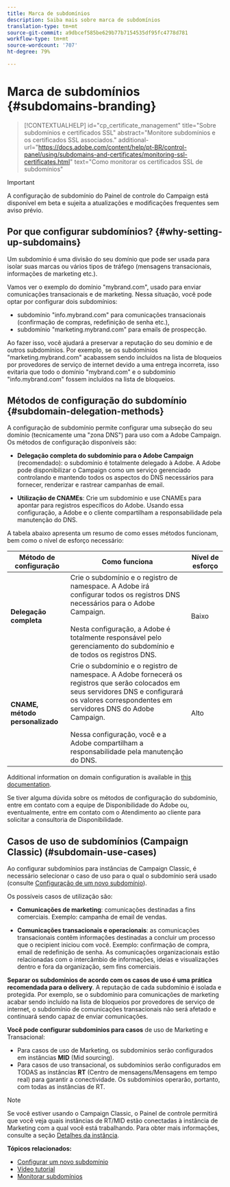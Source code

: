 ```yaml
---
title: Marca de subdomínios
description: Saiba mais sobre marca de subdomínios
translation-type: tm+mt
source-git-commit: a9dbcef585be629b77b7154535df95fc4778d781
workflow-type: tm+mt
source-wordcount: '707'
ht-degree: 79%

---
```



# Marca de subdomínios {#subdomains-branding}

>[!CONTEXTUALHELP]
>id="cp_certificate_management"
>title="Sobre subdomínios e certificados SSL"
>abstract="Monitore subdomínios e os certificados SSL associados."
>additional-url="https://docs.adobe.com/content/help/pt-BR/control-panel/using/subdomains-and-certificates/monitoring-ssl-certificates.html" text="Como monitorar os certificados SSL de subdomínios"

>[!IMPORTANT]
>
>A configuração de subdomínio do Painel de controle do Campaign está disponível em beta e sujeita a atualizações e modificações frequentes sem aviso prévio.

## Por que configurar subdomínios? {#why-setting-up-subdomains}

Um subdomínio é uma divisão do seu domínio que pode ser usada para isolar suas marcas ou vários tipos de tráfego (mensagens transacionais, informações de marketing etc.).

Vamos ver o exemplo do domínio &quot;mybrand.com&quot;, usado para enviar comunicações transacionais e de marketing. Nessa situação, você pode optar por configurar dois subdomínios:

* subdomínio &quot;info.mybrand.com&quot; para comunicações transacionais (confirmação de compras, redefinição de senha etc.),
* subdomínio &quot;marketing.mybrand.com&quot; para emails de prospecção.

Ao fazer isso, você ajudará a preservar a reputação do seu domínio e de outros subdomínios. Por exemplo, se os subdomínios &quot;marketing.mybrand.com&quot; acabassem sendo incluídos na lista de bloqueios por provedores de serviço de internet devido a uma entrega incorreta, isso evitaria que todo o domínio &quot;mybrand.com&quot; e o subdomínio &quot;info.mybrand.com&quot; fossem incluídos na lista de bloqueios.

## Métodos de configuração do subdomínio {#subdomain-delegation-methods}

A configuração de subdomínio permite configurar uma subseção do seu domínio (tecnicamente uma &quot;zona DNS&quot;) para uso com a Adobe Campaign. Os métodos de configuração disponíveis são:

* **Delegação completa do subdomínio para o Adobe Campaign** (recomendado): o subdomínio é totalmente delegado à Adobe. A Adobe pode disponibilizar o Campaign como um serviço gerenciado controlando e mantendo todos os aspectos do DNS necessários para fornecer, renderizar e rastrear campanhas de email.

* **Utilização de CNAMEs**: Crie um subdomínio e use CNAMEs para apontar para registros específicos do Adobe. Usando essa configuração, a Adobe e o cliente compartilham a responsabilidade pela manutenção do DNS.

A tabela abaixo apresenta um resumo de como esses métodos funcionam, bem como o nível de esforço necessário:

| Método de configuração | Como funciona | Nível de esforço |
|---|---|---|
| **Delegação completa** | Crie o subdomínio e o registro de namespace. A Adobe irá configurar todos os registros DNS necessários para o Adobe Campaign.<br/><br/>Nesta configuração, a Adobe é totalmente responsável pelo gerenciamento do subdomínio e de todos os registros DNS. | Baixo |
| **CNAME, método personalizado** | Crie o subdomínio e o registro de namespace. A Adobe fornecerá os registros que serão colocados em seus servidores DNS e configurará os valores correspondentes em servidores DNS do Adobe Campaign.<br/><br/>Nessa configuração, você e a Adobe compartilham a responsabilidade pela manutenção do DNS. | Alto |

Additional information on domain configuration is available in [this documentation](https://helpx.adobe.com/br/campaign/kb/domain-name-delegation.html).

Se tiver alguma dúvida sobre os métodos de configuração do subdomínio, entre em contato com a equipe de Disponibilidade do Adobe ou, eventualmente, entre em contato com o Atendimento ao cliente para solicitar a consultoria de Disponibilidade.

## Casos de uso de subdomínios (Campaign Classic) (#subdomain-use-cases)

Ao configurar subdomínios para instâncias de Campaign Classic, é necessário selecionar o caso de uso para o qual o subdomínio será usado (consulte [Configuração de um novo subdomínio](../../subdomains-certificates/using/setting-up-new-subdomain.md)).

Os possíveis casos de utilização são:

* **Comunicações de marketing**: comunicações destinadas a fins comerciais. Exemplo: campanha de email de vendas.

* **Comunicações transacionais e operacionais**: as comunicações transacionais contêm informações destinadas a concluir um processo que o recipient iniciou com você. Exemplo: confirmação de compra, email de redefinição de senha. As comunicações organizacionais estão relacionadas com o intercâmbio de informações, ideias e visualizações dentro e fora da organização, sem fins comerciais.

**Separar os subdomínios de acordo com os casos de uso é uma prática recomendada para o delivery**. A reputação de cada subdomínio é isolada e protegida. Por exemplo, se o subdomínio para comunicações de marketing acabar sendo incluído na lista de bloqueios por provedores de serviço de internet, o subdomínio de comunicações transacionais não será afetado e continuará sendo capaz de enviar comunicações.

**Você pode configurar subdomínios para casos** de uso de Marketing e Transacional:

* Para casos de uso de Marketing, os subdomínios serão configurados em instâncias **MID** (Mid sourcing).
* Para casos de uso transacional, os subdomínios serão configurados em TODAS as instâncias **RT** (Centro de mensagens/Mensagens em tempo real) para garantir a conectividade. Os subdomínios operarão, portanto, com todas as instâncias de RT.

>[!NOTE]
>
>Se você estiver usando o Campaign Classic, o Painel de controle permitirá que você veja quais instâncias de RT/MID estão conectadas à instância de Marketing com a qual você está trabalhando. Para obter mais informações, consulte a seção [Detalhes da instância](../../instances-settings/using/instance-details.md).

**Tópicos relacionados:**

* [Configurar um novo subdomínio](../../subdomains-certificates/using/setting-up-new-subdomain.md)
* [Vídeo tutorial](https://docs.adobe.com/content/help/en/campaign-learn/campaign-standard-tutorials/administrating/control-panel/subdomain-delegation.html)
* [Monitorar subdomínios](../../subdomains-certificates/using/monitoring-subdomains.md)
